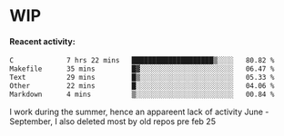 # WIP

#### Reacent activity:
<!--START_SECTION:waka-->

```txt
C             7 hrs 22 mins   ████████████████████▒░░░░   80.82 %
Makefile      35 mins         █▓░░░░░░░░░░░░░░░░░░░░░░░   06.47 %
Text          29 mins         █▒░░░░░░░░░░░░░░░░░░░░░░░   05.33 %
Other         22 mins         █░░░░░░░░░░░░░░░░░░░░░░░░   04.06 %
Markdown      4 mins          ▒░░░░░░░░░░░░░░░░░░░░░░░░   00.84 %
```

<!--END_SECTION:waka-->

I work during the summer, hence an appareent lack of activity June - September, I also deleted most by old repos pre feb 25
